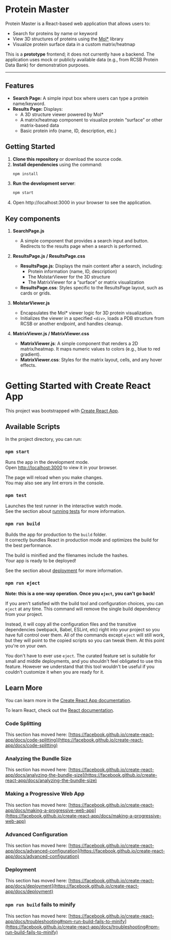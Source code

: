 # Protein Master

Protein Master is a React-based web application that allows users to:
- Search for proteins by name or keyword
- View 3D structures of proteins using the [Mol\*](https://molstar.org/) library
- Visualize protein surface data in a custom matrix/heatmap

This is a **prototype** frontend; it does not currently have a backend. The application uses mock or publicly available data (e.g., from RCSB Protein Data Bank) for demonstration purposes.

---

## Features

- **Search Page:** A simple input box where users can type a protein name/keyword.
- **Results Page:** Displays:
  - A 3D structure viewer powered by Mol\*
  - A matrix/heatmap component to visualize protein “surface” or other matrix-based data
  - Basic protein info (name, ID, description, etc.)

## Getting Started

1. **Clone this repository** or download the source code.
2. **Install dependencies** using the command:
   ```bash
   npm install
3. **Run the development server**:
    ```bash
    npm start
4. Open http://localhost:3000 in your browser to see the application.

## Key components

1. **SearchPage.js**  
   - A simple component that provides a search input and button. Redirects to the results page when a search is performed.

2. **ResultsPage.js / ResultsPage.css**  
   - **ResultsPage.js**: Displays the main content after a search, including:
     - Protein information (name, ID, description)
     - The MolstarViewer for the 3D structure
     - The MatrixViewer for a “surface” or matrix visualization
   - **ResultsPage.css**: Styles specific to the ResultsPage layout, such as cards or grids.

3. **MolstarViewer.js**  
   - Encapsulates the Mol\* viewer logic for 3D protein visualization.
   - Initializes the viewer in a specified `<div>`, loads a PDB structure from RCSB or another endpoint, and handles cleanup.

4. **MatrixViewer.js / MatrixViewer.css**  
   - **MatrixViewer.js**: A simple component that renders a 2D matrix/heatmap. It maps numeric values to colors (e.g., blue to red gradient).
   - **MatrixViewer.css**: Styles for the matrix layout, cells, and any hover effects.


# Getting Started with Create React App

This project was bootstrapped with [Create React App](https://github.com/facebook/create-react-app).

## Available Scripts

In the project directory, you can run:

### `npm start`

Runs the app in the development mode.\
Open [http://localhost:3000](http://localhost:3000) to view it in your browser.

The page will reload when you make changes.\
You may also see any lint errors in the console.

### `npm test`

Launches the test runner in the interactive watch mode.\
See the section about [running tests](https://facebook.github.io/create-react-app/docs/running-tests) for more information.

### `npm run build`

Builds the app for production to the `build` folder.\
It correctly bundles React in production mode and optimizes the build for the best performance.

The build is minified and the filenames include the hashes.\
Your app is ready to be deployed!

See the section about [deployment](https://facebook.github.io/create-react-app/docs/deployment) for more information.

### `npm run eject`

**Note: this is a one-way operation. Once you `eject`, you can't go back!**

If you aren't satisfied with the build tool and configuration choices, you can `eject` at any time. This command will remove the single build dependency from your project.

Instead, it will copy all the configuration files and the transitive dependencies (webpack, Babel, ESLint, etc) right into your project so you have full control over them. All of the commands except `eject` will still work, but they will point to the copied scripts so you can tweak them. At this point you're on your own.

You don't have to ever use `eject`. The curated feature set is suitable for small and middle deployments, and you shouldn't feel obligated to use this feature. However we understand that this tool wouldn't be useful if you couldn't customize it when you are ready for it.

## Learn More

You can learn more in the [Create React App documentation](https://facebook.github.io/create-react-app/docs/getting-started).

To learn React, check out the [React documentation](https://reactjs.org/).

### Code Splitting

This section has moved here: [https://facebook.github.io/create-react-app/docs/code-splitting](https://facebook.github.io/create-react-app/docs/code-splitting)

### Analyzing the Bundle Size

This section has moved here: [https://facebook.github.io/create-react-app/docs/analyzing-the-bundle-size](https://facebook.github.io/create-react-app/docs/analyzing-the-bundle-size)

### Making a Progressive Web App

This section has moved here: [https://facebook.github.io/create-react-app/docs/making-a-progressive-web-app](https://facebook.github.io/create-react-app/docs/making-a-progressive-web-app)

### Advanced Configuration

This section has moved here: [https://facebook.github.io/create-react-app/docs/advanced-configuration](https://facebook.github.io/create-react-app/docs/advanced-configuration)

### Deployment

This section has moved here: [https://facebook.github.io/create-react-app/docs/deployment](https://facebook.github.io/create-react-app/docs/deployment)

### `npm run build` fails to minify

This section has moved here: [https://facebook.github.io/create-react-app/docs/troubleshooting#npm-run-build-fails-to-minify](https://facebook.github.io/create-react-app/docs/troubleshooting#npm-run-build-fails-to-minify)
